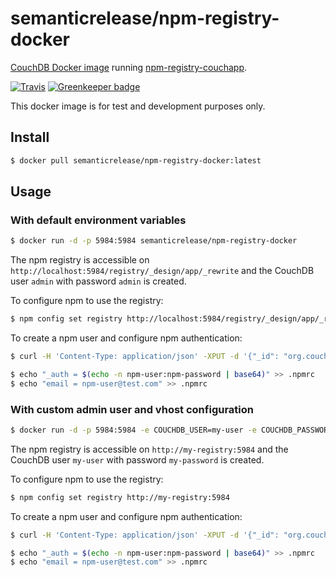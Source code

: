 # semanticrelease/npm-registry-docker

[CouchDB Docker image](https://github.com/apache/couchdb-docker) running [npm-registry-couchapp](https://github.com/npm/npm-registry-couchapp).

[![Travis](https://img.shields.io/travis/com/semantic-release/npm-registry-docker.svg)](https://travis-ci.com/semantic-release/npm-registry-docker)
[![Greenkeeper badge](https://badges.greenkeeper.io/semantic-release/npm-registry-docker.svg)](https://greenkeeper.io/)

This docker image is for test and development purposes only.

## Install

```bash
$ docker pull semanticrelease/npm-registry-docker:latest
```

## Usage

### With default environment variables

```bash
$ docker run -d -p 5984:5984 semanticrelease/npm-registry-docker
```

The npm registry is accessible on `http://localhost:5984/registry/_design/app/_rewrite` and the CouchDB user `admin` with password `admin` is created.

To configure npm to use the registry:
```bash
$ npm config set registry http://localhost:5984/registry/_design/app/_rewrite
```

To create a npm user and configure npm authentication:
```bash
$ curl -H 'Content-Type: application/json' -XPUT -d '{"_id": "org.couchdb.user:npm-user","name": "npm-user","roles": [],"type": "user","password": "npm-password","email":  "npm-user@test.com"}' "http://admin:admin@localhost:5984/_users/org.couchdb.user:npm-user"

$ echo "_auth = $(echo -n npm-user:npm-password | base64)" >> .npmrc
$ echo "email = npm-user@test.com" >> .npmrc
```

### With custom admin user and vhost configuration

```bash
$ docker run -d -p 5984:5984 -e COUCHDB_USER=my-user -e COUCHDB_PASSWORD=my-password -e VHOST=my-registry.com semanticrelease/npm-registry-docker
```

The npm registry is accessible on `http://my-registry:5984` and the CouchDB user `my-user` with password `my-password` is created.

To configure npm to use the registry:
```bash
$ npm config set registry http://my-registry:5984
```

To create a npm user and configure npm authentication:
```bash
$ curl -H 'Content-Type: application/json' -XPUT -d '{"_id": "org.couchdb.user:npm-user","name": "npm-user","roles": [],"type": "user","password": "npm-password","email":  "npm-user@test.com"}' "http://my-user:my-password@localhost:5984/_users/org.couchdb.user:npm-user"

$ echo "_auth = $(echo -n npm-user:npm-password | base64)" >> .npmrc
$ echo "email = npm-user@test.com" >> .npmrc
```
